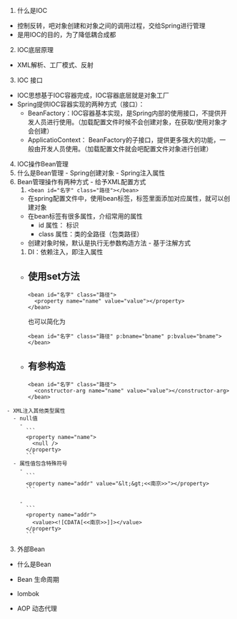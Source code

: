 1. 什么是IOC
- 控制反转，吧对象创建和对象之间的调用过程，交给Spring进行管理
- 是用IOC的目的，为了降低耦合成都
2. IOC底层原理
- XML解析、工厂模式、反射 
3. IOC 接口
- IOC思想基于IOC容器完成，IOC容器底层就是对象工厂
- Spring提供IOC容器实现的两种方式（接口）：
  - BeanFactory：IOC容器基本实现，是Spring内部的使用接口，不提供开发人员进行使用。（加载配置文件时候不会创建对象，在获取/使用对象才会创建）
  - ApplicatioContext： BeanFactory的子接口，提供更多强大的功能，一般由开发人员使用。（加载配置文件就会吧配置文件对象进行创建）
4. IOC操作Bean管理
  1. 什么是Bean管理
    - Spring创建对象
    - Spring注入属性
  2. Bean管理操作有两种方式
    - 给予XML配置方式
      1. ```<bean id="名字" class="路径"></bean>```
        - 在spring配置文件中，使用bean标签，标签里面添加对应属性，就可以创建对象
        - 在bean标签有很多属性，介绍常用的属性
          - id 属性： 标识
          - class 属性：类的全路径（包类路径）
        - 创建对象时候，默认是执行无参数构造方法
    - 基于注解方式
      1. DI：依赖注入，即注入属性
        - 使用set方法
          - 
            ```
            <bean id="名字" class="路径">
              <property name="name" value="value"></property>
            </bean>
            ```
            也可以简化为
            ```
            <bean id="名字" class="路径" p:bname="bname" p:bvalue="bname">
            </bean>
            ```

        - 有参构造
          - 
            ```
            <bean id="名字" class="路径">
              <constructor-arg name="name" value="value"></constructor-arg>
            </bean>
            ```
    - XML注入其他类型属性
      - null值
        - 
          ```
          <property name="name">
            <null />
          </property>
          ```
      - 属性值包含特殊符号
        - 
          ```
          <property name="addr" value="&lt;&gt;<<南京>>"></property>
          ```

        - 
          ```
          <property name="addr">
            <value><![CDATA[<<南京>>]]></value>
          </property>
          ```
  3. 外部Bean
- 什么是Bean
- Bean 生命周期
- lombok


- AOP 动态代理